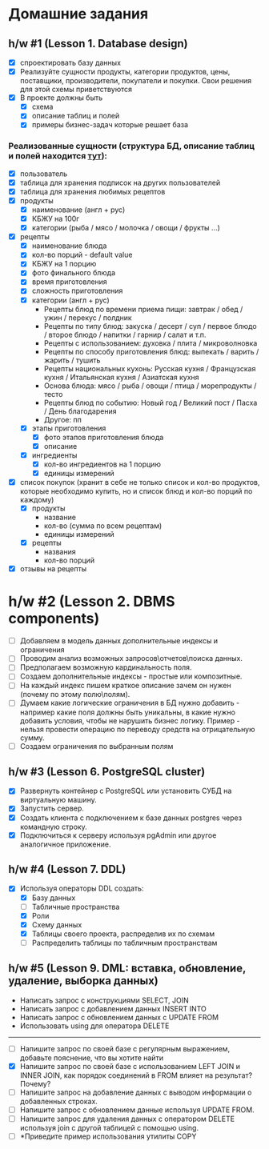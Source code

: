 # Домашние задания

## h/w #1 (Lesson 1. Database design)
- [x] cпроектировать базу данных 
- [x] Реализуйте сущности продукты, категории продуктов, цены, поставщики, производители, покупатели и покупки. Свои решения для этой схемы приветствуются 
- [x] В проекте должны быть 
  - [x] схема 
  - [x] описание таблиц и полей 
  - [x] примеры бизнес-задач которые решает база

### Реализованные сущности (структура БД, описание таблиц и полей находится [тут](https://app.sqldbm.com/PostgreSQL/Edit/p263715/)):

- [x] пользователь
- [x] таблица для хранения подписок на других пользователей
- [x] таблица для хранения любимых рецептов
- [x] продукты
  - [x] наименование (англ + рус)
  - [x] КБЖУ на 100г
  - [x] категории (рыба / мясо / молочка / овощи / фрукты ...)
- [x] рецепты
  - [x] наименование блюда
  - [x] кол-во порций - default value
  - [x] КБЖУ на 1 порцию
  - [x] фото финального блюда
  - [x] время приготовления
  - [x] сложность приготовления
  - [x] категории (англ + рус)
    - Рецепты блюд по времени приема пищи: завтрак / обед / ужин / перекус / полдник
    - Рецепты по типу блюд: закуска / десерт / суп / первое блюдо / второе блюдо / напитки / гарнир / салат и т.п.
    - Рецепты с использованием: духовка / плита / микроволновка
    - Рецепты по способу приготовления блюд: выпекать / варить / жарить / тушить
    - Рецепты национальных кухонь: Русская кухня / Французская кухня / Итальянская кухня / Азиатская кухня
    - Основа блюда: мясо / рыба  / овощи / птица / морепродукты / тесто
    - Рецепты блюд по событию: Новый год / Великий пост / Пасха / День благодарения
    - Другое: пп
  - [x] этапы приготовления
    - [x] фото этапов приготовления блюда
    - [x] описание
  - [x] ингредиенты 
    - [x] кол-во ингредиентов на 1 порцию
    - [x] единицы измерений
- [x] список покупок (хранит в себе не только список и кол-во продуктов, которые необходимо купить, но и список блюд и кол-во порций по каждому)
  - [x] продукты
    - название
    - кол-во (сумма по всем рецептам)
    - единицы измерений
  - [x] рецепты
    - названия
    - кол-во порций
- [x] отзывы на рецепты

# h/w #2 (Lesson 2. DBMS components)
- [ ] Добавляем в модель данных дополнительные индексы и ограничения
- [ ] Проводим анализ возможных запросов\отчетов\поиска данных. 
- [ ] Предполагаем возможную кардинальность поля. 
- [ ] Создаем дополнительные индексы - простые или композитные. 
- [ ] На каждый индекс пишем краткое описание зачем он нужен (почему по этому полю\полям). 
- [ ] Думаем какие логические ограничения в БД нужно добавить - например какие поля должны быть уникальны, в какие нужно добавить условия, чтобы не нарушить бизнес логику. Пример - нельзя провести операцию по переводу средств на отрицательную сумму. 
- [ ] Создаем ограничения по выбранным полям

## h/w #3 (Lesson 6. PostgreSQL cluster)
- [x] Развернуть контейнер с PostgreSQL или установить СУБД на виртуальную машину. 
- [x] Запустить сервер. 
- [x] Создать клиента с подключением к базе данных postgres через командную строку. 
- [x] Подключиться к серверу используя pgAdmin или другое аналогичное приложение.

## h/w #4 (Lesson 7. DDL)
- [x] Используя операторы DDL создать:
  - [x] Базу данных 
  - [ ] Табличные пространства
  - [x] Роли
  - [x] Схему данных
  - [x] Таблицы своего проекта, распределив их по схемам
  - [ ] Распределить таблицы по табличным пространствам

## h/w #5 (Lesson 9. DML: вставка, обновление, удаление, выборка данных)

- Написать запрос с конструкциями SELECT, JOIN 
- Написать запрос с добавлением данных INSERT INTO 
- Написать запрос с обновлением данных с UPDATE FROM
- Использовать using для оператора DELETE 

---

- [ ] Напишите запрос по своей базе с регулярным выражением, добавьте пояснение, что вы хотите найти
- [x] Напишите запрос по своей базе с использованием LEFT JOIN и INNER JOIN, как порядок соединений в FROM влияет на результат? Почему? 
- [ ] Напишите запрос на добавление данных с выводом информации о добавленных строках. 
- [ ] Напишите запрос с обновлением данные используя UPDATE FROM. 
- [ ] Напишите запрос для удаления данных с оператором DELETE используя join с другой таблицей с помощью using. 
- [ ] *Приведите пример использования утилиты COPY